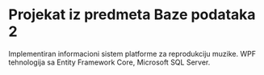 # Projekat iz predmeta Baze podataka 2

Implementiran informacioni sistem platforme za reprodukciju muzike.
WPF tehnologija sa Entity Framework Core, Microsoft SQL Server.
